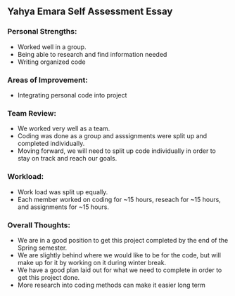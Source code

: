 ## Yahya Emara Self Assessment Essay

### Personal Strengths:
  - Worked well in a group.
  - Being able to research and find information needed
  - Writing organized code
### Areas of Improvement:
  - Integrating personal code into project
### Team Review:
  - We worked very well as a team.
  - Coding was done as a group and asssignments were split up and completed individually.
  - Moving forward, we will need to split up code individually in order to stay on track and reach our goals.
### Workload:
  - Work load was split up equally.
  - Each member worked on coding for ~15 hours, reseach for ~15 hours, and assignments for ~15 hours.
### Overall Thoughts:
  - We are in a good position to get this project completed by the end of the Spring semester.
  - We are slightly behind where we would like to be for the code, but will make up for it by working on it during winter break.
  - We have a good plan laid out for what we need to complete in order to get this project done.
  - More research into coding methods can make it easier long term
